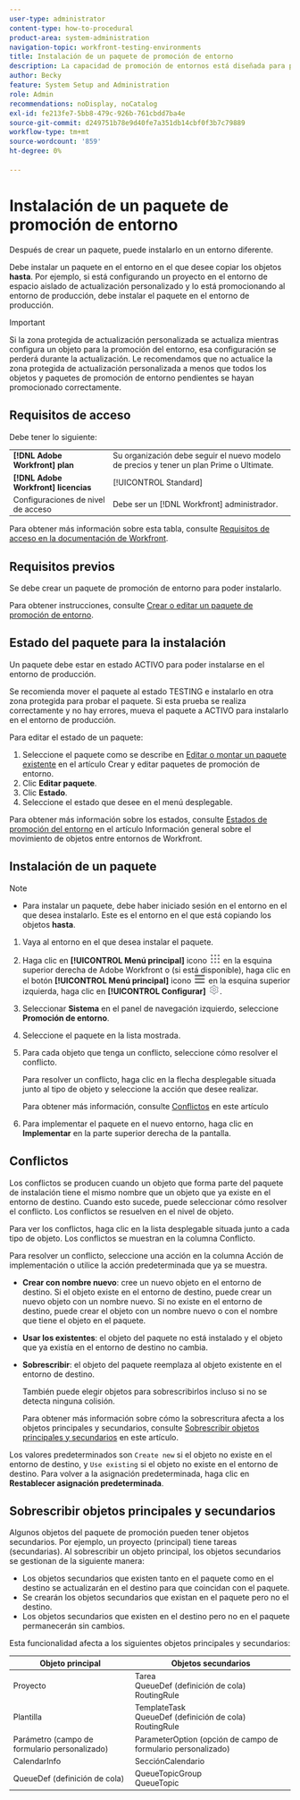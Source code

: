 ```yaml
---
user-type: administrator
content-type: how-to-procedural
product-area: system-administration
navigation-topic: workfront-testing-environments
title: Instalación de un paquete de promoción de entorno
description: La capacidad de promoción de entornos está diseñada para proporcionar la capacidad de mover objetos relacionados con la configuración de un entorno a otro. Obtenga información sobre cómo instalar un paquete de promoción de entorno en un entorno de destino.
author: Becky
feature: System Setup and Administration
role: Admin
recommendations: noDisplay, noCatalog
exl-id: fe213fe7-5bb8-479c-926b-761cbdd7ba4e
source-git-commit: d249751b78e9d40fe7a351db14cbf0f3b7c79889
workflow-type: tm+mt
source-wordcount: '859'
ht-degree: 0%

---
```


# Instalación de un paquete de promoción de entorno

Después de crear un paquete, puede instalarlo en un entorno diferente.

Debe instalar un paquete en el entorno en el que desee copiar los objetos **hasta**. Por ejemplo, si está configurando un proyecto en el entorno de espacio aislado de actualización personalizado y lo está promocionando al entorno de producción, debe instalar el paquete en el entorno de producción.

>[!IMPORTANT]
>
>Si la zona protegida de actualización personalizada se actualiza mientras configura un objeto para la promoción del entorno, esa configuración se perderá durante la actualización. Le recomendamos que no actualice la zona protegida de actualización personalizada a menos que todos los objetos y paquetes de promoción de entorno pendientes se hayan promocionado correctamente.

## Requisitos de acceso

Debe tener lo siguiente:

<table>
  <tr>
   <td><strong>[!DNL Adobe Workfront] plan</strong>
   </td>
   <td> Su organización debe seguir el nuevo modelo de precios y tener un plan Prime o Ultimate.
   </td>
  </tr>
  <tr>
   <td><strong>[!DNL Adobe Workfront] licencias</strong>
   </td>
   <td> [!UICONTROL Standard]
   </td>
  </tr>
   <tr>
   <td>Configuraciones de nivel de acceso
   </td>
   <td>Debe ser un [!DNL Workfront] administrador.
   </td>
  </tr>
</table>

Para obtener más información sobre esta tabla, consulte [Requisitos de acceso en la documentación de Workfront](/help/quicksilver/administration-and-setup/add-users/access-levels-and-object-permissions/access-level-requirements-in-documentation.md).

## Requisitos previos

Se debe crear un paquete de promoción de entorno para poder instalarlo.

Para obtener instrucciones, consulte [Crear o editar un paquete de promoción de entorno](/help/quicksilver/administration-and-setup/set-up-workfront/workfront-testing-environments/environment-promotion-create-package.md).

## Estado del paquete para la instalación

Un paquete debe estar en estado ACTIVO para poder instalarse en el entorno de producción.

Se recomienda mover el paquete al estado TESTING e instalarlo en otra zona protegida para probar el paquete.  Si esta prueba se realiza correctamente y no hay errores, mueva el paquete a ACTIVO para instalarlo en el entorno de producción.

Para editar el estado de un paquete:

1. Seleccione el paquete como se describe en  [Editar o montar un paquete existente](/help/quicksilver/administration-and-setup/set-up-workfront/workfront-testing-environments/environment-promotion-create-package.md#create-or-edit-an-environment-promotion-package) en el artículo Crear y editar paquetes de promoción de entorno.
1. Clic **Editar paquete**.
1. Clic **Estado**.
1. Seleccione el estado que desee en el menú desplegable.

Para obtener más información sobre los estados, consulte [Estados de promoción del entorno](/help/quicksilver/administration-and-setup/set-up-workfront/workfront-testing-environments/environment-promotion-in-wf.md#environment-promotion-statuses) en el artículo Información general sobre el movimiento de objetos entre entornos de Workfront.

## Instalación de un paquete

>[!NOTE]
>
>* Para instalar un paquete, debe haber iniciado sesión en el entorno en el que desea instalarlo. Este es el entorno en el que está copiando los objetos **hasta**.

1. Vaya al entorno en el que desea instalar el paquete.
1. Haga clic en **[!UICONTROL Menú principal]** icono ![Menú principal](/help/_includes/assets/main-menu-icon.png) en la esquina superior derecha de Adobe Workfront o (si está disponible), haga clic en el botón **[!UICONTROL Menú principal]** icono ![Menú principal](/help/_includes/assets/main-menu-icon-left-nav.png) en la esquina superior izquierda, haga clic en **[!UICONTROL Configurar]** ![Icono de configuración](/help/_includes/assets/gear-icon-setup.png).
1. Seleccionar **Sistema** en el panel de navegación izquierdo, seleccione **Promoción de entorno**.
1. Seleccione el paquete en la lista mostrada.
1. Para cada objeto que tenga un conflicto, seleccione cómo resolver el conflicto.

   Para resolver un conflicto, haga clic en la flecha desplegable situada junto al tipo de objeto y seleccione la acción que desee realizar.

   Para obtener más información, consulte [Conflictos](#collisions) en este artículo
1. Para implementar el paquete en el nuevo entorno, haga clic en **Implementar** en la parte superior derecha de la pantalla.

## Conflictos

Los conflictos se producen cuando un objeto que forma parte del paquete de instalación tiene el mismo nombre que un objeto que ya existe en el entorno de destino. Cuando esto sucede, puede seleccionar cómo resolver el conflicto. Los conflictos se resuelven en el nivel de objeto.

Para ver los conflictos, haga clic en la lista desplegable situada junto a cada tipo de objeto. Los conflictos se muestran en la columna Conflicto.

Para resolver un conflicto, seleccione una acción en la columna Acción de implementación o utilice la acción predeterminada que ya se muestra.

* **Crear con nombre nuevo**: cree un nuevo objeto en el entorno de destino. Si el objeto existe en el entorno de destino, puede crear un nuevo objeto con un nombre nuevo. Si no existe en el entorno de destino, puede crear el objeto con un nombre nuevo o con el nombre que tiene el objeto en el paquete.
* **Usar los existentes**: el objeto del paquete no está instalado y el objeto que ya existía en el entorno de destino no cambia.
* **Sobrescribir**: el objeto del paquete reemplaza al objeto existente en el entorno de destino.

  También puede elegir objetos para sobrescribirlos incluso si no se detecta ninguna colisión.

  Para obtener más información sobre cómo la sobrescritura afecta a los objetos principales y secundarios, consulte [Sobrescribir objetos principales y secundarios](#overwriting-parent-and-child-objects) en este artículo.
<!--
* Do not use: The object in the package is not installed in the target environment. If you select Do not use, an error message will appear detailing how this choice will affect other objects or fields.
-->

Los valores predeterminados son `Create new` si el objeto no existe en el entorno de destino, y `Use existing` si el objeto no existe en el entorno de destino. Para volver a la asignación predeterminada, haga clic en **Restablecer asignación predeterminada**.

## Sobrescribir objetos principales y secundarios

Algunos objetos del paquete de promoción pueden tener objetos secundarios. Por ejemplo, un proyecto (principal) tiene tareas (secundarias). Al sobrescribir un objeto principal, los objetos secundarios se gestionan de la siguiente manera:

* Los objetos secundarios que existen tanto en el paquete como en el destino se actualizarán en el destino para que coincidan con el paquete.
* Se crearán los objetos secundarios que existan en el paquete pero no el destino.
* Los objetos secundarios que existen en el destino pero no en el paquete permanecerán sin cambios.

Esta funcionalidad afecta a los siguientes objetos principales y secundarios:

| Objeto principal | Objetos secundarios |
|---|---|
| Proyecto | Tarea<br>QueueDef (definición de cola)<br>RoutingRule |
| Plantilla | TemplateTask<br>QueueDef (definición de cola)<br>RoutingRule |
| Parámetro (campo de formulario personalizado) | ParameterOption (opción de campo de formulario personalizado) |
| CalendarInfo | SecciónCalendario |
| QueueDef (definición de cola) | QueueTopicGroup<br>QueueTopic |

